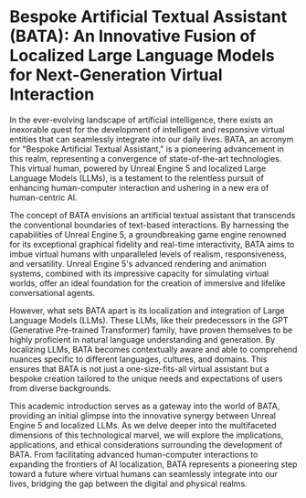 # Bespoke Artificial Textual Assistant (BATA): An Innovative Fusion of Localized Large Language Models for Next-Generation Virtual Interaction

In the ever-evolving landscape of artificial intelligence, there exists an inexorable quest for the development of intelligent and responsive virtual entities that can seamlessly integrate into our daily lives. BATA, an acronym for "Bespoke Artificial Textual Assistant," is a pioneering advancement in this realm, representing a convergence of state-of-the-art technologies. This virtual human, powered by Unreal Engine 5 and localized Large Language Models (LLMs), is a testament to the relentless pursuit of enhancing human-computer interaction and ushering in a new era of human-centric AI.

The concept of BATA envisions an artificial textual assistant that transcends the conventional boundaries of text-based interactions. By harnessing the capabilities of Unreal Engine 5, a groundbreaking game engine renowned for its exceptional graphical fidelity and real-time interactivity, BATA aims to imbue virtual humans with unparalleled levels of realism, responsiveness, and versatility. Unreal Engine 5's advanced rendering and animation systems, combined with its impressive capacity for simulating virtual worlds, offer an ideal foundation for the creation of immersive and lifelike conversational agents.

However, what sets BATA apart is its localization and integration of Large Language Models (LLMs). These LLMs, like their predecessors in the GPT (Generative Pre-trained Transformer) family, have proven themselves to be highly proficient in natural language understanding and generation. By localizing LLMs, BATA becomes contextually aware and able to comprehend nuances specific to different languages, cultures, and domains. This ensures that BATA is not just a one-size-fits-all virtual assistant but a bespoke creation tailored to the unique needs and expectations of users from diverse backgrounds.

This academic introduction serves as a gateway into the world of BATA, providing an initial glimpse into the innovative synergy between Unreal Engine 5 and localized LLMs. As we delve deeper into the multifaceted dimensions of this technological marvel, we will explore the implications, applications, and ethical considerations surrounding the development of BATA. From facilitating advanced human-computer interactions to expanding the frontiers of AI localization, BATA represents a pioneering step toward a future where virtual humans can seamlessly integrate into our lives, bridging the gap between the digital and physical realms.

